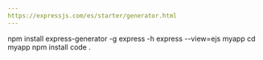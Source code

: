 ```yaml
---
https://expressjs.com/es/starter/generator.html
---
```

npm install express-generator -g
express -h
express --view=ejs myapp
cd myapp
npm install
code .